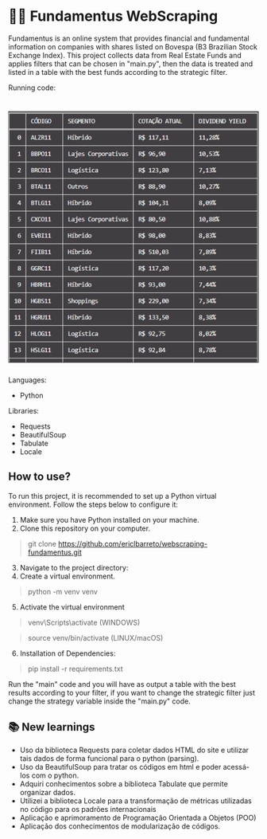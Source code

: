 # 👨‍💻 Fundamentus WebScraping
Fundamentus is an online system that provides financial and fundamental information on companies with shares listed on Bovespa (B3 Brazilian Stock Exchange Index). This project collects data from Real Estate Funds and applies filters that can be chosen in "main.py", then the data is treated and listed in a table with the best funds according to the strategic filter.

Running code:
<h1>
    <img src="tabela.png">
</h1>

Languages:
- Python

Libraries:
- Requests
- BeautifulSoup
- Tabulate
- Locale

## How to use?

To run this project, it is recommended to set up a Python virtual environment. Follow the steps below to configure it:

1. Make sure you have Python installed on your machine.
2. Clone this repository on your computer.
> git clone https://github.com/ericlbarreto/webscraping-fundamentus.git
3. Navigate to the project directory:
4. Create a virtual environment.
> python -m venv venv
5. Activate the virtual environment
>venv\Scripts\activate (WINDOWS)

> source venv/bin/activate (LINUX/macOS)
6. Installation of Dependencies:
> pip install -r requirements.txt





Run the "main" code and you will have as output a table with the best results according to your filter, if you want to change the strategic filter just change the strategy variable inside the "main.py" code.

## 📚 New learnings
- Uso da biblioteca Requests para coletar dados HTML do site e utilizar tais dados de forma funcional para o python (parsing).
- Uso da BeautifulSoup para tratar os códigos em html e poder acessá-los com o python.
- Adquiri conhecimentos sobre a biblioteca Tabulate que permite organizar dados.
- Utilizei a biblioteca Locale para a transformação de métricas utilizadas no código para os padrões internacionais
- Aplicação e aprimoramento de Programação Orientada a Objetos (POO)
- Aplicação dos conhecimentos de modularização de códigos.